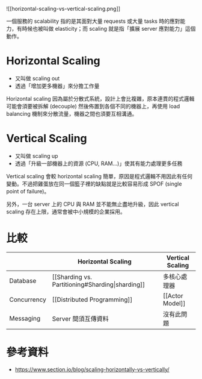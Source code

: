 ![[horizontal-scaling-vs-vertical-scaling.png]]

一個服務的 scalability 指的是其面對大量 requests 或大量 tasks 時的應對能力，有時候也被叫做 elasticity；而 scaling 就是指「擴展 server 應對能力」這個動作。

# Horizontal Scaling

- 又叫做 scaling out
- 透過「增加更多機器」來分擔工作量

Horizontal scaling 因為屬於分散式系統，設計上會比複雜，原本連貫的程式邏輯可能會須要被拆解 (decouple) 然後佈置到各個不同的機器上，再使用 load balancing 機制來分散流量，機器之間也須要互相溝通。

# Vertical Scaling

- 又叫做 scaling up
- 透過「升級一部機器上的資源 (CPU, RAM...)」使其有能力處理更多任務

Vertical scaling 會較 horizontal scaling 簡單，原因是程式邏輯不用因此有任何變動。不過把雞蛋放在同一個籃子裡的缺點就是比較容易形成 SPOF (single point of failure)。

另外，一台 server 上的 CPU 與 RAM 並不能無止盡地升級，因此 vertical scaling 存在上限，通常會被中小規模的企業採用。

# 比較

| |Horizontal Scaling|Vertical Scaling|
|---|---|---|
|Database|[[Sharding vs. Partitioning#Sharding\|sharding]]|多核心處理器|
|Concurrency|[[Distributed Programming]]|[[Actor Model]]|
|Messaging|Server 間須互傳資料|沒有此問題|

# 參考資料

- <https://www.section.io/blog/scaling-horizontally-vs-vertically/>
